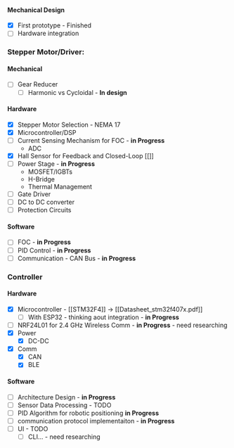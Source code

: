 #### Mechanical Design
- [x] First prototype - Finished
- [ ] Hardware integration
### Stepper Motor/Driver:
#### Mechanical
- [ ] Gear Reducer
	- [ ] Harmonic vs Cycloidal - **In design**
#### Hardware
- [x] Stepper Motor Selection - NEMA 17 
- [x] Microcontroller/DSP
- [ ] Current Sensing Mechanism for FOC - **in Progress**
	- ADC 
- [x] Hall Sensor for Feedback and Closed-Loop [[]]
- [ ] Power Stage - **in Progress**
	- MOSFET/IGBTs
	- H-Bridge
	- Thermal Management
- [ ] Gate Driver
- [ ] DC to DC converter
- [ ] Protection Circuits
#### Software
- [ ] FOC - **in Progress**
- [ ] PID Control - **in Progress**
- [ ] Communication - CAN Bus - **in Progress**
### Controller
#### Hardware
- [x] Microcontroller - [[STM32F4]] -> [[Datasheet_stm32f407x.pdf]]
	- [ ] With ESP32 - thinking aout integration - **in Progress**
- [ ] NRF24L01 for 2.4 GHz Wireless Comm - **in Progress** - need researching
- [x] Power
	- [x] DC-DC
- [x] Comm
	- [x] CAN
	- [x] BLE
#### Software
- [ ] Architecture Design - **in Progress**
- [ ] Sensor Data Processing - TODO
- [ ] PID Algorithm for robotic positioning **in Progress**
- [ ] communication protocol implementaiton - **in Progress**
- [ ] UI - TODO
	- [ ] CLI... - need researching
